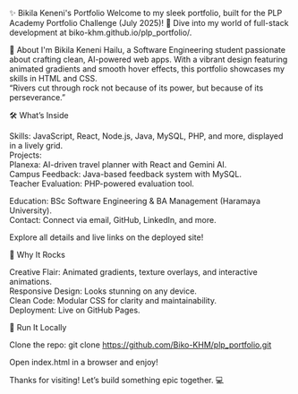 ✨ Bikila Keneni's Portfolio
Welcome to my sleek portfolio, built for the PLP Academy Portfolio Challenge (July 2025)! 🚀 Dive into my world of full-stack development at biko-khm.github.io/plp_portfolio/.  

🌟 About
I'm Bikila Keneni Hailu, a Software Engineering student passionate about crafting clean, AI-powered web apps. With a vibrant design featuring animated gradients and smooth hover effects, this portfolio showcases my skills in HTML and CSS.  
“Rivers cut through rock not because of its power, but because of its perseverance.”

🛠️ What’s Inside

Skills: JavaScript, React, Node.js, Java, MySQL, PHP, and more, displayed in a lively grid.  
Projects:  
Planexa: AI-driven travel planner with React and Gemini AI.  
Campus Feedback: Java-based feedback system with MySQL.  
Teacher Evaluation: PHP-powered evaluation tool.


Education: BSc Software Engineering & BA Management (Haramaya University).  
Contact: Connect via email, GitHub, LinkedIn, and more.

Explore all details and live links on the deployed site!  

🎨 Why It Rocks

Creative Flair: Animated gradients, texture overlays, and interactive animations.  
Responsive Design: Looks stunning on any device.  
Clean Code: Modular CSS for clarity and maintainability.  
Deployment: Live on GitHub Pages.


🚀 Run It Locally

Clone the repo:  git clone https://github.com/Biko-KHM/plp_portfolio.git


Open index.html in a browser and enjoy!


Thanks for visiting! Let’s build something epic together. 💻
